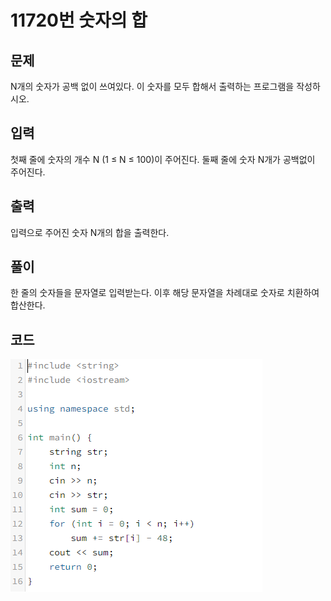 # **11720번** 숫자의 합

[문자열]: https://www.acmicpc.net/problem/11720	"숫자의 합"



## 문제

N개의 숫자가 공백 없이 쓰여있다. 이 숫자를 모두 합해서 출력하는 프로그램을 작성하시오.



## 입력

첫째 줄에 숫자의 개수 N (1 ≤ N ≤ 100)이 주어진다. 둘째 줄에 숫자 N개가 공백없이 주어진다.



## 출력

입력으로 주어진 숫자 N개의 합을 출력한다.



## 풀이

한 줄의 숫자들을 문자열로 입력받는다.
이후 해당 문자열을 차례대로 숫자로 치환하여 합산한다.



## 코드


![코드](https://github.com/SuhYC/AmateurGramer/blob/main/week1/11720/11720.png?raw=true)

